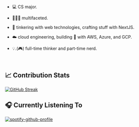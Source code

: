 - 💻 CS major.

- 🤹🏽‍♂️ multifaceted. 

- 🧪 tinkering with web technologies, crafting stuff with NextJS.

- ☁️ cloud engineering, building 💩 with AWS, Azure, and GCP.  

- 💡.(🎮) full-time thinker and part-time nerd.

<br/>


## 📈 Contribution Stats

[![GitHub Streak](https://streak-stats.demolab.com?user=0xTxbi&theme=react&hide_border=true&border_radius=2.5)](https://git.io/streak-stats)



## 🎧 Currently Listening To
[![spotify-github-profile](https://spotify-github-profile.vercel.app/api/view?uid=1l3k7yrdl4db79q1vxzjyz6au&cover_image=true&theme=natemoo-re&show_offline=true&background_color=121212&interchange=true&bar_color=53b14f&bar_color_cover=true)](https://github.com/kittinan/spotify-github-profile)
